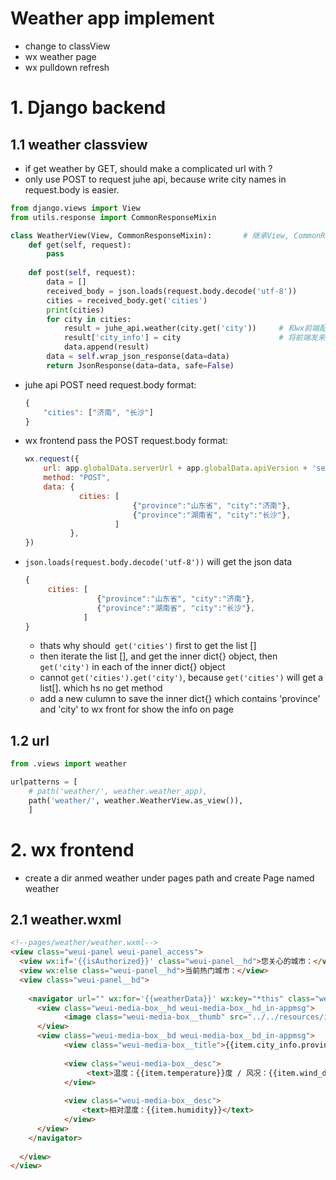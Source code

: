 # Weather app implement
- change to classView
- wx weather page
- wx pulldown refresh

# 1. Django backend
## 1.1 weather classview
- if get weather by GET, should make a complicated url with ?
- only use POST to request juhe api, because write city names in request.body is easier.

```python
from django.views import View
from utils.response import CommonResponseMixin

class WeatherView(View, CommonResponseMixin):       # 继承View, CommonResponseMixin两个类
    def get(self, request):
        pass
        
    def post(self, request):
        data = []
        received_body = json.loads(request.body.decode('utf-8'))
        cities = received_body.get('cities')
        print(cities)
        for city in cities:
            result = juhe_api.weather(city.get('city'))     # 和wx前端配合，多一层获取city
            result['city_info'] = city                      # 将前端发来的信息，全部在保存在一个字段，返回回去
            data.append(result)
        data = self.wrap_json_response(data=data)
        return JsonResponse(data=data, safe=False)
```
- juhe api POST need request.body format:
    ```js
    {
        "cities": ["济南", "长沙"]
    }
    ```
- wx frontend pass the POST request.body format:
    ```js
    wx.request({
        url: app.globalData.serverUrl + app.globalData.apiVersion + 'service/weather/',
        method: "POST",
        data: {
                cities: [
                            {"province":"山东省", "city":"济南"},        
                            {"province":"湖南省", "city":"长沙"},
                        ]
              },
    })
    ```
- `json.loads(request.body.decode('utf-8'))` will get the json data
    ```js
    {
         cities: [
                    {"province":"山东省", "city":"济南"},        
                    {"province":"湖南省", "city":"长沙"},
                 ]
    }
    ```
    - thats why should` get('cities')` first to get the list []
    - then iterate the list [], and get the inner dict{} object, then `get('city')` in each of the inner dict{} object
    - cannot `get('cities').get('city')`, because `get('cities')` will get a list[]. which hs no get method
    - add a new culumn to save the inner dict{} which contains 'province' and 'city' to wx front for show the info on page
## 1.2 url
```python
from .views import weather

urlpatterns = [
    # path('weather/', weather.weather_app),
    path('weather/', weather.WeatherView.as_view()),
    ]
```
    
# 2. wx frontend
- create a dir anmed weather under pages path and create Page named weather

## 2.1 weather.wxml
```html
<!--pages/weather/weather.wxml-->
<view class="weui-panel weui-panel_access">
  <view wx:if='{{isAuthorized}}' class="weui-panel__hd">您关心的城市：</view>
  <view wx:else class="weui-panel__hd">当前热门城市：</view>
  <view class="weui-panel__bd">
      
    <navigator url="" wx:for='{{weatherData}}' wx:key="*this" class="weui-media-box weui-media-box_appmsg" hover-class="weui-cell_active">
      <view class="weui-media-box__hd weui-media-box__hd_in-appmsg">
            <image class="weui-media-box__thumb" src="../../resources/icons/weather/sunny.svg" />
      </view>
      <view class="weui-media-box__bd weui-media-box__bd_in-appmsg">
            <view class="weui-media-box__title">{{item.city_info.province}} - {{item.city}}</view>
          
            <view class="weui-media-box__desc">
                 <text>温度：{{item.temperature}}度 / 风况：{{item.wind_direction}} {{item.wind_strength}}</text>
            </view>
          
            <view class="weui-media-box__desc">
                <text>相对湿度：{{item.humidity}}</text>
            </view>
      </view>
    </navigator>
      
  </view>
</view>
```
    
    
